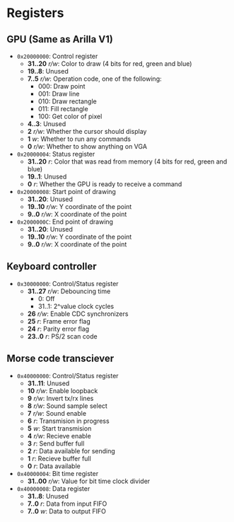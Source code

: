 # Registers

## GPU (Same as Arilla V1)

- `0x20000000`: Control register
    - **31..20** *r/w*: Color to draw (4 bits for red, green and blue)
    - **19..8**: Unused
    - **7..5** *r/w*: Operation code, one of the following:
        - 000: Draw point
        - 001: Draw line
        - 010: Draw rectangle
        - 011: Fill rectangle
        - 100: Get color of pixel
    - **4..3**: Unused
    - **2** *r/w*: Whether the cursor should display 
    - **1** *w*: Whether to run any commands
    - **0** *r/w*: Whether to show anything on VGA
- `0x20000004`: Status register
    - **31..20** *r*: Color that was read from memory (4 bits for red, green and blue)
    - **19..1**: Unused
    - **0** *r*: Whether the GPU is ready to receive a command
- `0x20000008`: Start point of drawing
    - **31..20**: Unused
    - **19..10** *r/w*: Y coordinate of the point
    - **9..0** *r/w*: X coordinate of the point
- `0x2000000C`: End point of drawing
    - **31..20**: Unused
    - **19..10** *r/w*: Y coordinate of the point
    - **9..0** *r/w*: X coordinate of the point

## Keyboard controller

- `0x30000000`: Control/Status register
  - **31..27** *r/w*: Debouncing time
    - 0: Off
    - 31..1: 2^value clock cycles
  - **26** *r/w*: Enable CDC synchronizers
  - **25** *r*: Frame error flag
  - **24** *r*: Parity error flag
  - **23..0** *r*: PS/2 scan code

## Morse code transciever

- `0x40000000`: Control/Status register
  - **31..11**: Unused
  - **10** *r/w*: Enable loopback
  - **9** *r/w*: Invert tx/rx lines
  - **8** *r/w*: Sound sample select
  - **7** *r/w*: Sound enable
  - **6** *r*: Transmision in progress
  - **5** *w*: Start transmision
  - **4** *r/w*: Recieve enable
  - **3** *r*: Send buffer full
  - **2** *r*: Data available for sending
  - **1** *r*: Recieve buffer full
  - **0** *r*: Data available
- `0x40000004`: Bit time register
  - **31..00** *r/w*: Value for bit time clock divider
- `0x40000008`: Data register
  - **31..8**: Unused
  - **7..0** *r*: Data from input FIFO
  - **7..0** *w*: Data to output FIFO